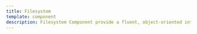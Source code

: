 ```yaml
---
title: Filesystem
template: component
description: Filesystem Component provide a fluent, object-oriented interface for working with filesystem.
---
```


